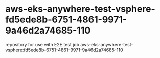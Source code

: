 # aws-eks-anywhere-test-vsphere-fd5ede8b-6751-4861-9971-9a46d2a74685-110
repository for use with E2E test job aws-eks-anywhere-test-vsphere:fd5ede8b-6751-4861-9971-9a46d2a74685-110

